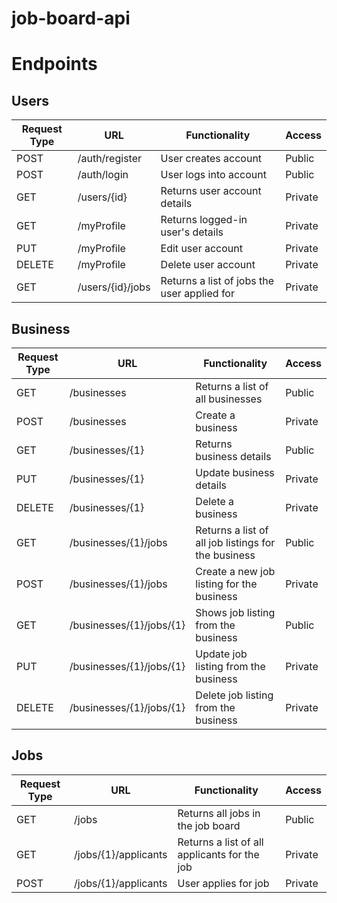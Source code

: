 # job-board-api

# Endpoints
## Users
| Request Type | URL              | Functionality                                       | Access  |
|--------------|------------------|-----------------------------------------------------|---------|
| POST         | /auth/register   | User creates account                                | Public  |
| POST         | /auth/login      | User logs into account                              | Public  |
| GET          | /users/{id}      | Returns user account details                        | Private |
| GET          | /myProfile       | Returns logged-in user's details                    | Private |
| PUT          | /myProfile       | Edit user account                                   | Private |
| DELETE       | /myProfile       | Delete user account                                 | Private |
| GET          | /users/{id}/jobs | Returns a list of jobs the user applied for         | Private |

## Business
| Request Type | URL                      | Functionality                                       | Access  |
|--------------|--------------------------|-----------------------------------------------------|---------|
| GET          | /businesses              | Returns a list of all businesses                    | Public  |
| POST         | /businesses              | Create a business                                   | Private |
| GET          | /businesses/{1}          | Returns business details                            | Public  |
| PUT          | /businesses/{1}          | Update business details                             | Private |
| DELETE       | /businesses/{1}          | Delete a business                                   | Private |
| GET          | /businesses/{1}/jobs     | Returns a list of all job listings for the business | Public  |
| POST         | /businesses/{1}/jobs     | Create a new job listing for the business           | Private |
| GET          | /businesses/{1}/jobs/{1} | Shows job listing from the business                 | Public  |
| PUT          | /businesses/{1}/jobs/{1} | Update job listing from the business                | Private |
| DELETE       | /businesses/{1}/jobs/{1} | Delete job listing from the business                | Private |

## Jobs
| Request Type | URL                      | Functionality                                       | Access  |
|--------------|--------------------------|-----------------------------------------------------|---------|
| GET          | /jobs                    | Returns all jobs in the job board                   | Public  |
| GET          | /jobs/{1}/applicants     | Returns a list of all applicants for the job        | Private |
| POST         | /jobs/{1}/applicants     | User applies for job                                | Private |
